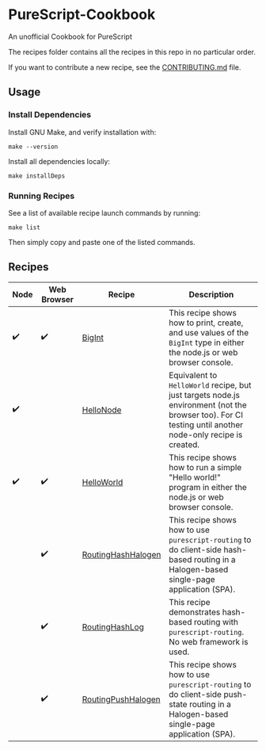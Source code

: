 # PureScript-Cookbook

An unofficial Cookbook for PureScript

The recipes folder contains all the recipes in this repo in no particular order.

If you want to contribute a new recipe, see the [CONTRIBUTING.md](./CONTRIBUTING.md) file.

## Usage

### Install Dependencies

Install GNU Make, and verify installation with:
```
make --version
```

Install all dependencies locally:
```
make installDeps
```

### Running Recipes

See a list of available recipe launch commands by running:
```
make list
```

Then simply copy and paste one of the listed commands.

## Recipes

| Node | Web Browser | Recipe | Description |
| - | - | - | - |
| :heavy_check_mark: | :heavy_check_mark: | [BigInt](recipes/BigInt) | This recipe shows how to print, create, and use values of the `BigInt` type in either the node.js or web browser console. |
| :heavy_check_mark: |   | [HelloNode](recipes/HelloNode) | Equivalent to `HelloWorld` recipe, but just targets node.js environment (not the browser too). For CI testing until another node-only recipe is created. |
| :heavy_check_mark: | :heavy_check_mark: | [HelloWorld](recipes/HelloWorld) | This recipe shows how to run a simple "Hello world!" program in either the node.js or web browser console. |
|   | :heavy_check_mark: | [RoutingHashHalogen](recipes/RoutingHashHalogen) | This recipe shows how to use `purescript-routing` to do client-side hash-based routing in a Halogen-based single-page application (SPA). |
|   | :heavy_check_mark: | [RoutingHashLog](recipes/RoutingHashLog) | This recipe demonstrates hash-based routing with `purescript-routing`. No web framework is used. |
|   | :heavy_check_mark: | [RoutingPushHalogen](recipes/RoutingPushHalogen) | This recipe shows how to use `purescript-routing` to do client-side push-state routing in a Halogen-based single-page application (SPA). |
